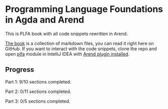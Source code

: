 # Programming Language Foundations in Agda and Arend

This is PLFA book with all code snippets rewritten in Arend. 

[The book](src-arend/plfa/README.md) is a collection of markdown files, you can read it right here on GitHub. 
If you want to interact with the code snippets, clone the repo and open [plfa](src-arend/plfa) module in IntelliJ IDEA 
with [Arend plugin installed](https://arend-lang.github.io/documentation/getting-started).

## Progress

Part 1: 9/10 sections completed.

Part 2: 0/11 sections completed.

Part 3: 0/5 sections completed.